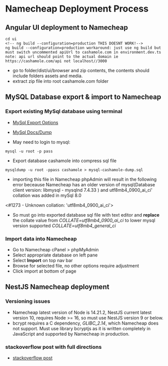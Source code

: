 # Namecheap Deployment Process

## Angular UI deployment to Namecheap

```
cd ui
<!-- ng build --configuration=production THIS DOESNT WORK!--> 
ng build --configuration=production workaround: just use ng build but must switch uncommented apiUrl to cashamole.com in environment.dev.ts
note: api url should point to the actual domain ie https://cashamole.com/api not localhost//3000
```
- go to folder/dist/ui/browser and zip contents, the contents should include folders assets and media.
- extract zip file into root cashamole.com folder

## MySQL Database export & import to Namecheap

### Export existing MySql database using terminal

- [MySql Export Options](https://hevodata.com/learn/mysql-export-to-csv/)
- [MySql Docs/Dump](https://dev.mysql.com/doc/refman/8.0/en/mysqldump.html) 

- May need to login to mysql:
```
mysql -u root -p pass
```
- Export database cashamole into compress sql file
```
mysqldump -u root -ppass cashamole > mysql-cashamole-dump.sql
```

- importing this file in Namecheap phpAdmin will result in the following error beceause Namecheap has an older version of mysql(Database client version: libmysql - mysqlnd 7.4.33 ) and utf8mb4_0900_ai_ci' collation was added in mySql 8.0

<#1273 - Unknown collation: 'utf8mb4_0900_ai_ci'>

- So must go into exported database sql file with text editor and **replace** the collate value from _COLLATE=utf8mb4_0900_ai_ci_ to lower mysql version supported _COLLATE=utf8mb4_general_ci_

### Import data into Namecheap
- Go to Namecheap cPanel > phpMyAdmin
- Select appropriate database on left pane
- Select **Import** on top nav bar
- Browse for selected file, no other options require adjustment
- Click import at bottom of page

## NestJS Namecheap deployment


### Versioning issues
- Namecheap latest version of Node is 14.21.2, NestJS current latest version 10, requires Node >= 16, so must use NestJS version 9 or below.
- bcrypt requires a C dependency, _GLIBC_2.14_, which Namecheap does not support. Must use library bcryptjs as it is written completely in JavaScript and supported by Namecheap in production.

### stackoverflow post with full directions

- [stackoverflow post](https://stackoverflow.com/questions/77768040/deploy-nestjs-server-api-in-namecheap-cpanel)
